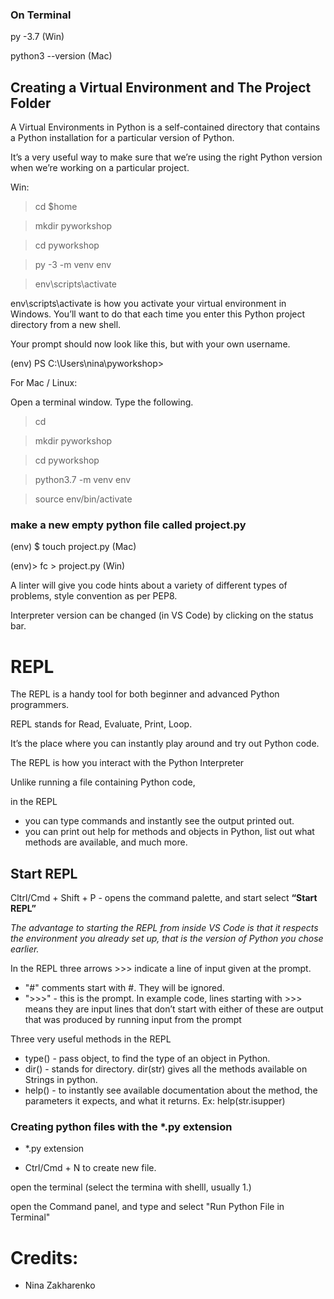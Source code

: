 ### On Terminal

py -3.7 (Win)

python3 --version (Mac)

## Creating a Virtual Environment and The Project Folder

A Virtual Environments in Python is a self-contained directory that contains a Python installation for a particular version of Python.

It’s a very useful way to make sure that we’re using the right Python version when we’re working on a particular project.

Win:

> cd $home

> mkdir pyworkshop

> cd pyworkshop

> py -3 -m venv env

> env\scripts\activate

env\scripts\activate is how you activate your virtual environment in Windows. You’ll want to do that each time you enter this Python project directory from a new shell.

Your prompt should now look like this, but with your own username.

(env) PS C:\Users\nina\pyworkshop>

For Mac / Linux:

Open a terminal window. Type the following.

>cd

>mkdir pyworkshop

>cd pyworkshop

>python3.7 -m venv env

>source env/bin/activate

### make a new empty python file called project.py

(env) $ touch project.py  (Mac)

(env)> fc > project.py  (Win)

A linter will give you code hints about a variety of different types of problems, style convention as per PEP8.

Interpreter version can be changed (in VS Code) by clicking on the status bar.

# REPL

The REPL is a handy tool for both beginner and advanced Python programmers.

REPL stands for Read, Evaluate, Print, Loop. 

It’s the place where you can instantly play around and try out Python code. 

The REPL is how you interact with the Python Interpreter

Unlike running a file containing Python code, 

in the REPL 
- you can type commands and instantly see the output printed out. 
- you can print out help for methods and objects in Python, list out what methods are available, and much more.

## Start REPL 

Cltrl/Cmd + Shift + P - opens the command palette, and start select **“Start REPL”**

*The advantage to starting the REPL from inside VS Code is that it respects the environment you already set up, that is the version of Python you chose earlier.*

In the REPL three arrows >>> indicate a line of input given at the prompt.

- "#" comments start with #. They will be ignored.
- ">>>" - this is the prompt. In example code, lines starting with >>> means they are input lines that don’t start with either of these are output that was produced by running input from the prompt

Three very useful methods in the REPL
- type() - pass object, to find the type of an object in Python.
- dir()  - stands for directory. dir(str) gives all the methods available on Strings in python.
- help() - to instantly see available documentation about the method, the parameters it expects, and what it returns. Ex: help(str.isupper)


### Creating python files with the *.py extension

- *.py extension

- Ctrl/Cmd + N to create new file. 

open the terminal (select the termina with shelll, usually 1.)

open the Command panel, and type and select "Run Python File in Terminal"


# Credits:
- Nina Zakharenko




